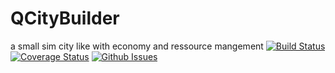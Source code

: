 QCityBuilder
============

a small sim city like with economy and ressource mangement
[![Build Status](https://travis-ci.org/julienlopez/QCityBuilder.png?branch=master)](https://travis-ci.org/julienlopez/QCityBuilder)
[![Coverage Status](https://img.shields.io/coveralls/julienlopez/QCityBuilder.svg)](https://coveralls.io/r/julienlopez/QCityBuilder)
[![Github Issues](https://img.shields.io/github/issues/julienlopez/QCityBuilder.svg)](http://github.com/julienlopez/QCityBuilder)
